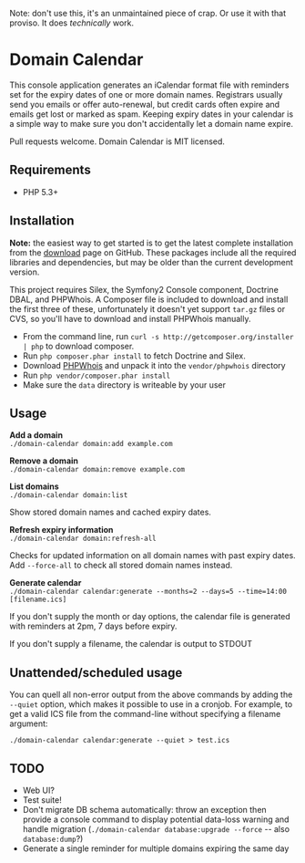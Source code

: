 Note: don't use this, it's an unmaintained piece of crap. Or use it with that proviso. It does *technically* work.

Domain Calendar
===============

This console application generates an iCalendar format file with reminders set for the expiry dates of one or more domain names. Registrars usually send you emails or offer auto-renewal, but credit cards often expire and emails get lost or marked as spam. Keeping expiry dates in your calendar is a simple way to make sure you don't accidentally let a domain name expire.

Pull requests welcome. Domain Calendar is MIT licensed.


Requirements
------------

* PHP 5.3+


Installation
------------

**Note:** the easiest way to get started is to get the latest complete installation from the [download](https://github.com/inanimatt/Domain-Calendar/downloads) page on GitHub. These packages include all the required libraries and dependencies, but may be older than the current development version.

This project requires Silex, the Symfony2 Console component, Doctrine DBAL, and PHPWhois. A Composer file is included to download and install the first three of these, unfortunately it doesn't yet support `tar.gz` files or CVS, so you'll have to download and install PHPWhois manually.

* From the command line, run `curl -s http://getcomposer.org/installer | php` to download composer.
* Run `php composer.phar install` to fetch Doctrine and Silex.
* Download [PHPWhois](http://sourceforge.net/projects/phpwhois/files/phpwhois/) and unpack it into the `vendor/phpwhois` directory
* Run `php vendor/composer.phar install`
* Make sure the `data` directory is writeable by your user

Usage
-----

**Add a domain**  
`./domain-calendar domain:add example.com`

**Remove a domain**  
`./domain-calendar domain:remove example.com`

**List domains**  
`./domain-calendar domain:list`

Show stored domain names and cached expiry dates.

**Refresh expiry information**  
`./domain-calendar domain:refresh-all`

Checks for updated information on all domain names with past expiry dates. Add `--force-all` to check all stored domain names instead.

**Generate calendar**  
`./domain-calendar calendar:generate --months=2 --days=5 --time=14:00 [filename.ics]`

If you don't supply the month or day options, the calendar file is generated with reminders at 2pm, 7 days before expiry.

If you don't supply a filename, the calendar is output to STDOUT


Unattended/scheduled usage
--------------------------

You can quell all non-error output from the above commands by adding the `--quiet` option, which makes it possible to use in a cronjob. For example, to get a valid ICS file from the command-line without specifying a filename argument:

`./domain-calendar calendar:generate --quiet > test.ics`


TODO
----

* Web UI?
* Test suite!
* Don't migrate DB schema automatically: throw an exception then provide a console command to display potential data-loss warning and handle migration (`./domain-calendar database:upgrade --force` -- also `database:dump`?)
* Generate a single reminder for multiple domains expiring the same day
